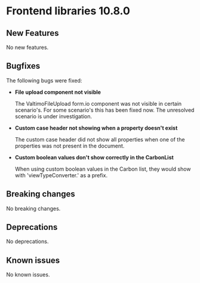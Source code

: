 # Frontend libraries 10.8.0

## New Features

No new features.

## Bugfixes

The following bugs were fixed:

* **File upload component not visible**

  The ValtimoFileUpload form.io component was not visible in certain scenario's. 
  For some scenario's this has been fixed now. The unresolved scenario is under investigation.

* **Custom case header not showing when a property doesn't exist**

  The custom case header did not show all properties when one of the properties was not present in the document.

* **Custom boolean values don't show correctly in the CarbonList**

  When using custom boolean values in the Carbon list, they would show with 'viewTypeConverter.' as a prefix.

## Breaking changes

No breaking changes.

## Deprecations

No deprecations.

## Known issues

No known issues.

